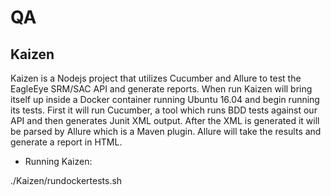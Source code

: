 # QA




## Kaizen

Kaizen is a Nodejs project that utilizes Cucumber and Allure to test the EagleEye SRM/SAC API and generate reports.
When run Kaizen will bring itself up inside a Docker container running Ubuntu 16.04 and begin running its tests.
First it will run Cucumber, a tool which runs BDD tests against our API and then generates Junit XML output. After the 
XML is generated it will be parsed by Allure which is a Maven plugin. Allure will take the results and generate a report in HTML.


- Running Kaizen:

./Kaizen/rundockertests.sh
